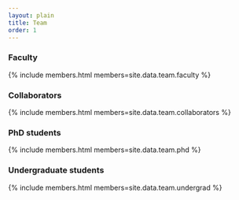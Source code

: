 ```yaml
---
layout: plain
title: Team
order: 1
---
```


### Faculty
{% include members.html members=site.data.team.faculty %}

### Collaborators
{% include members.html members=site.data.team.collaborators %}

### PhD students
{% include members.html members=site.data.team.phd %}

### Undergraduate students
{% include members.html members=site.data.team.undergrad %}
